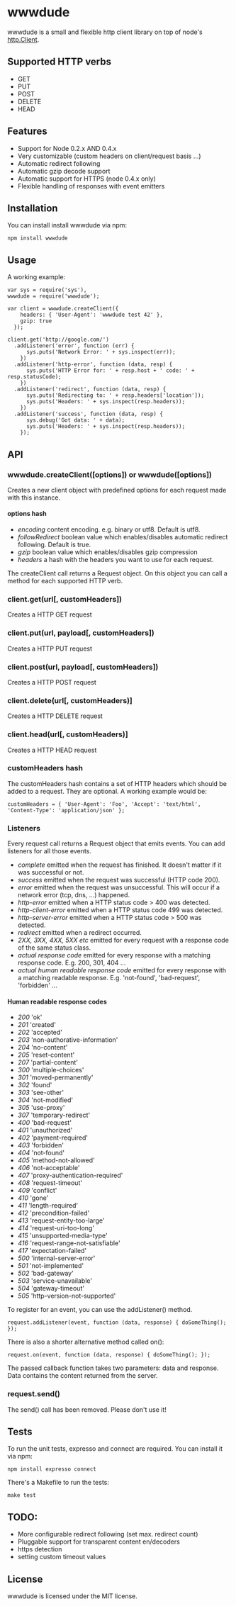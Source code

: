 wwwdude
============

wwwdude is a small and flexible http client library on top of node's [http.Client](http://nodejs.org/api.html#http-client-183).

Supported HTTP verbs
--------------------

* GET
* PUT
* POST
* DELETE
* HEAD

Features
--------

* Support for Node 0.2.x AND 0.4.x
* Very customizable (custom headers on client/request basis ...)
* Automatic redirect following
* Automatic gzip decode support 
* Automatic support for HTTPS (node 0.4.x only)
* Flexible handling of responses with event emitters

Installation
------------

You can install install wwwdude via npm:

    npm install wwwdude

Usage
-----

A working example:

    var sys = require('sys'),
    wwwdude = require('wwwdude');

    var client = wwwdude.createClient({
        headers: { 'User-Agent': 'wwwdude test 42' },
        gzip: true
      });

    client.get('http://google.com/')
      .addListener('error', function (err) {
          sys.puts('Network Error: ' + sys.inspect(err));
        })
      .addListener('http-error', function (data, resp) {
          sys.puts('HTTP Error for: ' + resp.host + ' code: ' + resp.statusCode);
        })
      .addListener('redirect', function (data, resp) {
          sys.puts('Redirecting to: ' + resp.headers['location']);
          sys.puts('Headers: ' + sys.inspect(resp.headers));
        })
      .addListener('success', function (data, resp) {
          sys.debug('Got data: ' + data);
          sys.puts('Headers: ' + sys.inspect(resp.headers));
        });

API
---

### wwwdude.createClient([options]) or wwwdude([options])

Creates a new client object with predefined options for each request made with this instance.

#### options hash

* _encoding_ content encoding. e.g. binary or utf8. Default is utf8. 
* _followRedirect_ boolean value which enables/disables automatic redirect following. Default is true.
* _gzip_ boolean value which enables/disables gzip compression
* _headers_ a hash with the headers you want to use for each request.

The createClient call returns a Request object. On this object you can call a method for each supported HTTP verb.

### client.get(url[, customHeaders])

Creates a HTTP GET request

### client.put(url, payload[, customHeaders])

Creates a HTTP PUT request

### client.post(url, payload[, customHeaders])

Creates a HTTP POST request

### client.delete(url[, customHeaders)]

Creates a HTTP DELETE request

### client.head(url[, customHeaders)]

Creates a HTTP HEAD request

### customHeaders hash

The customHeaders hash contains a set of HTTP headers which should be added to a request. They are optional. A working example would be:

    customHeaders = { 'User-Agent': 'Foo', 'Accept': 'text/html', 'Content-Type': 'application/json' };

### Listeners

Every request call returns a Request object that emits events. You can add listeners for all those events.

* _complete_ emitted when the request has finished. It doesn't matter if it was successful or not.
* _success_ emitted when the request was successful (HTTP code 200).
* _error_ emitted when the request was unsuccessful. This will occur if a network error (tcp, dns, ...) happened.
* _http-error_ emitted when a HTTP status code > 400 was detected.
* _http-client-error_ emitted when a HTTP status code 499 was detected.
* _http-server-error_ emitted when a HTTP status code > 500 was detected.
* _redirect_ emitted when a redirect occurred. 
* _2XX, 3XX, 4XX, 5XX etc_ emitted for every request with a response code of the same status class.
* _actual response code_ emitted for every response with a matching response code. E.g. 200, 301, 404 ...
* _actual human readable response code_ emitted for every response with a matching readable response. E.g. 'not-found', 'bad-request', 'forbidden' ...

#### Human readable response codes

* _200_ 'ok'
* _201_ 'created'
* _202_ 'accepted'
* _203_ 'non-authorative-information'
* _204_ 'no-content'
* _205_ 'reset-content'
* _207_ 'partial-content'
* _300_ 'multiple-choices'
* _301_ 'moved-permanently'
* _302_ 'found'
* _303_ 'see-other'
* _304_ 'not-modified'
* _305_ 'use-proxy'
* _307_ 'temporary-redirect'
* _400_ 'bad-request'
* _401_ 'unauthorized'
* _402_ 'payment-required'
* _403_ 'forbidden'
* _404_ 'not-found'
* _405_ 'method-not-allowed'
* _406_ 'not-acceptable'
* _407_ 'proxy-authentication-required'
* _408_ 'request-timeout'
* _409_ 'conflict'
* _410_ 'gone'
* _411_ 'length-required'
* _412_ 'precondition-failed'
* _413_ 'request-entity-too-large'
* _414_ 'request-uri-too-long'
* _415_ 'unsupported-media-type'
* _416_ 'request-range-not-satisfiable'
* _417_ 'expectation-failed'
* _500_ 'internal-server-error'
* _501_ 'not-implemented'
* _502_ 'bad-gateway'
* _503_ 'service-unavailable'
* _504_ 'gateway-timeout'
* _505_ 'http-version-not-supported'

To register for an event, you can use the addListener() method.

    request.addListener(event, function (data, response) { doSomeThing(); });

There is also a shorter alternative method called on():

    request.on(event, function (data, response) { doSomeThing(); });

The passed callback function takes two parameters: data and response. Data contains the content returned from the server.

### request.send()

The send() call has been removed. Please don't use it!

Tests
-----

To run the unit tests, expresso and connect are required. You can install it via npm:

    npm install expresso connect

There's a Makefile to run the tests:

    make test

TODO:
-----

* More configurable redirect following (set max. redirect count)
* Pluggable support for transparent content en/decoders
* https detection
* setting custom timeout values

License
-------

wwwdude is licensed under the MIT license.
